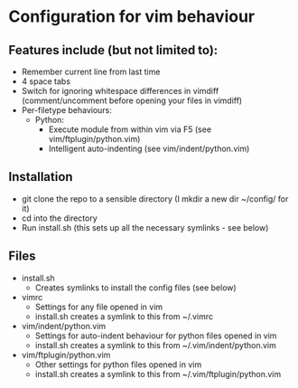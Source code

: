 Configuration for vim behaviour
============

Features include (but not limited to):
--------------
*   Remember current line from last time
*   4 space tabs
*   Switch for ignoring whitespace differences in vimdiff (comment/uncomment
    before opening your files in vimdiff)
*   Per-filetype behaviours:
    *   Python:
        * Execute module from within vim via F5 (see vim/ftplugin/python.vim)
        * Intelligent auto-indenting (see vim/indent/python.vim)

Installation
------------
*   git clone the repo to a sensible directory (I mkdir a new dir ~/config/ for it)
*   cd into the directory
*   Run install.sh (this sets up all the necessary symlinks - see below)

Files
----
*   install.sh
    *   Creates symlinks to install the config files (see below)
*   vimrc
    *   Settings for any file opened in vim
    *   install.sh creates a symlink to this from ~/.vimrc
*   vim/indent/python.vim
    *   Settings for auto-indent behaviour for python files opened in vim
    *   install.sh creates a symlink to this from ~/.vim/indent/python.vim
*   vim/ftplugin/python.vim
    *   Other settings for python files opened in vim
    *   install.sh creates a symlink to this from ~/.vim/ftplugin/python.vim

